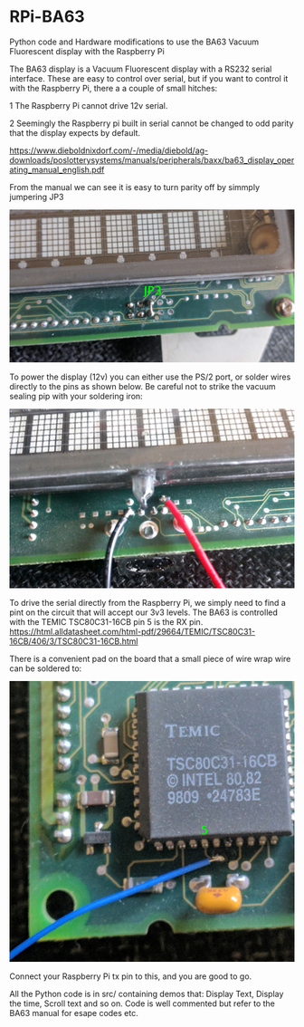# RPi-BA63

Python code and Hardware modifications to use the BA63 Vacuum Fluorescent display with the Raspberry Pi

The BA63 display is a Vacuum Fluorescent display with a RS232 serial interface. These are easy to control over serial, but if you want to control it with the Raspberry Pi, there a a couple of small hitches:

1 The Raspberry Pi cannot drive 12v serial.

2 Seemingly the Raspberry pi built in serial cannot be changed to odd parity that the display expects by default.

https://www.dieboldnixdorf.com/-/media/diebold/ag-downloads/poslotterysystems/manuals/peripherals/baxx/ba63_display_operating_manual_english.pdf

From the manual we can see it is easy to turn parity off by simmply jumpering JP3

![Screenshot](media/jp3.png)


To power the display (12v) you can either use the PS/2 port, or solder wires directly to the pins as shown below. Be careful not to strike the vacuum sealing pip with your soldering iron:

![Screenshot](media/pwr.png)


To drive the serial directly from the Raspberry Pi, we simply need to find a pint on the circuit that will accept our 3v3 levels.
The BA63 is controlled with the TEMIC TSC80C31-16CB pin 5 is the RX pin.
https://html.alldatasheet.com/html-pdf/29664/TEMIC/TSC80C31-16CB/406/3/TSC80C31-16CB.html

There is a convenient pad on the board that a small piece of wire wrap wire can be soldered to:

![Screenshot](media/temicsolder.png)

Connect your Raspberry Pi tx pin to this, and you are good to go.


All the Python code is in src/ containing demos that: Display Text, Display the time, Scroll text and so on.
Code is well commented but refer to the BA63 manual for esape codes etc.


